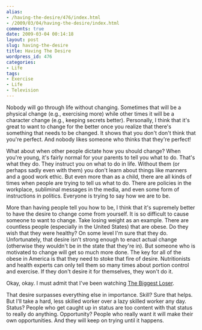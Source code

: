 ```yaml
---
alias:
- /having-the-desire/476/index.html
- /2009/03/04/having-the-desire/index.html
comments: true
date: 2009-03-04 00:14:18
layout: post
slug: having-the-desire
title: Having The Desire
wordpress_id: 476
categories:
- Life
tags:
- Exercise
- Life
- Television
---
```


Nobody will go through life without changing.  Sometimes that will be a physical change (e.g., exercising more) while other times it will be a character change (e.g., keeping secrets better).  Personally, I think that it's great to want to change for the better once you realize that there's something that needs to be changed.  It shows that you don't don't think that you're perfect.  And nobody likes someone who thinks that they're perfect!

What about when other people dictate how you should change?  When you're young, it's fairly normal for your parents to tell you what to do.  That's what they do.  They instruct you on what to do in life.  Without them (or perhaps sadly even with them) you don't learn about things like manners and a good work ethic.  But even more than as a child, there are all kinds of times when people are trying to tell us what to do.  There are policies in the workplace, subliminal messages in the media, and even some form of instructions in politics.  Everyone is trying to say how we are to be.

More than having people tell you how to be, I think that it's supremely better to have the desire to change come from yourself.  It is so difficult to cause someone to want to change.  Take losing weight as an example.  There are countless people (especially in the United States) that are obese.  Do they wish that they were healthy?  On some level I'm sure that they do.  Unfortunately, that desire isn't strong enough to enact actual change (otherwise they wouldn't be in the state that they're in).  But someone who is motivated to change will get so much more done.  The key for all of the obese in America is that they need to stoke that fire of desire.  Nutritionists and health experts can only tell them so many times about portion control and exercise.  If they don't desire it for themselves, they won't do it.  

Okay, okay.  I must admit that I've been watching [The Biggest Loser](http://www.nbc.com/The_Biggest_Loser/).

That desire surpasses everything else in importance.  Skill?  Sure that helps.  But I'll take a hard, less skilled worker over a lazy skilled worker any day.  Status?  People who get caught up in status are too content with that status to really do anything.  Opportunity?  People who really want it will make their own opportunities.  And they will keep on trying until it happens.
